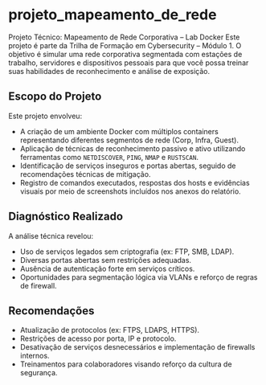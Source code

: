 # projeto_mapeamento_de_rede
Projeto Técnico: Mapeamento de Rede Corporativa – Lab Docker
Este projeto é parte da Trilha de Formação em Cybersecurity – Módulo 1.
O objetivo é simular uma rede corporativa segmentada com estações de trabalho, servidores e dispositivos pessoais para que você possa treinar suas habilidades de reconhecimento e análise de exposição.

## Escopo do Projeto

Este projeto envolveu:

- A criação de um ambiente Docker com múltiplos containers representando diferentes segmentos de rede (Corp, Infra, Guest).
- Aplicação de técnicas de reconhecimento passivo e ativo utilizando ferramentas como `NETDISCOVER`, `PING`, `NMAP` e `RUSTSCAN`.
- Identificação de serviços inseguros e portas abertas, seguido de recomendações técnicas de mitigação.
- Registro de comandos executados, respostas dos hosts e evidências visuais por meio de screenshots incluídos nos anexos do relatório.

## Diagnóstico Realizado

A análise técnica revelou:

- Uso de serviços legados sem criptografia (ex: FTP, SMB, LDAP).
- Diversas portas abertas sem restrições adequadas.
- Ausência de autenticação forte em serviços críticos.
- Oportunidades para segmentação lógica via VLANs e reforço de regras de firewall.

## Recomendações

- Atualização de protocolos (ex: FTPS, LDAPS, HTTPS).
- Restrições de acesso por porta, IP e protocolo.
- Desativação de serviços desnecessários e implementação de firewalls internos.
- Treinamentos para colaboradores visando reforço da cultura de segurança.
